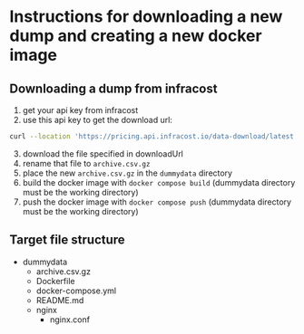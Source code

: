 # Instructions for downloading a new dump and creating a new docker image

## Downloading a dump from infracost

1. get your api key from infracost
2. use this api key to get the download url:

```bash
curl --location 'https://pricing.api.infracost.io/data-download/latest' --header 'X-Api-Key: <<infracost_api_key>>'
```

3. download the file specified in downloadUrl
4. rename that file to `archive.csv.gz`
5. place the new `archive.csv.gz` in the `dummydata` directory
6. build the docker image with `docker compose build` (dummydata directory must be the working directory)
7. push the docker image with `docker compose push` (dummydata directory must be the working directory)

## Target file structure

* dummydata
    * archive.csv.gz
    * Dockerfile
    * docker-compose.yml
    * README.md
    * nginx
        * nginx.conf